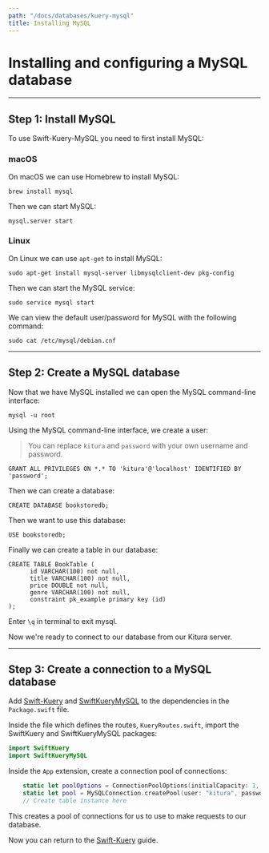 ```yaml
---
path: "/docs/databases/kuery-mysql"
title: Installing MySQL
---
```


# Installing and configuring a MySQL database

---

## Step 1: Install MySQL

To use Swift-Kuery-MySQL you need to first install MySQL:

### macOS

On macOS we can use Homebrew to install MySQL:
```
brew install mysql
```
Then we can start MySQL:
```
mysql.server start
```
### Linux

On Linux we can use `apt-get` to install MySQL:
```
sudo apt-get install mysql-server libmysqlclient-dev pkg-config
```
Then we can start the MySQL service:
```
sudo service mysql start
```
We can view the default user/password for MySQL with the following command:
```
sudo cat /etc/mysql/debian.cnf
```

---

## Step 2: Create a MySQL database

Now that we have MySQL installed we can open the MySQL command-line interface:
```
mysql -u root
```
Using the MySQL command-line interface, we create a user:

>You can replace `kitura` and `password` with your own username and password.

```
GRANT ALL PRIVILEGES ON *.* TO 'kitura'@'localhost' IDENTIFIED BY 'password';
```

Then we can create a database:
```
CREATE DATABASE bookstoredb;
```
Then we want to use this database:
```
USE bookstoredb;
```
Finally we can create a table in our database:
```
CREATE TABLE BookTable (
      id VARCHAR(100) not null,
      title VARCHAR(100) not null,
      price DOUBLE not null,
      genre VARCHAR(100) not null,
      constraint pk_example primary key (id)
);
```
Enter `\q` in terminal to exit mysql.

Now we're ready to connect to our database from our Kitura server.

---

## Step 3: Create a connection to a MySQL database

Add [Swift-Kuery](https://github.com/IBM-Swift/Swift-Kuery#update-your-packageswift-file) and [SwiftKueryMySQL](https://github.com/IBM-Swift/SwiftKueryMySQL#add-dependencies) to the dependencies in the `Package.swift` file.

Inside the file which defines the routes, `KueryRoutes.swift`, import the SwiftKuery and SwiftKueryMySQL packages:
```swift
import SwiftKuery
import SwiftKueryMySQL
```

Inside the `App` extension, create a connection pool of connections:
```swift
    static let poolOptions = ConnectionPoolOptions(initialCapacity: 1, maxCapacity: 5)
    static let pool = MySQLConnection.createPool(user: "kitura", password: "password", database: "bookstoredb", poolOptions: poolOptions)
    // Create table instance here
```

This creates a pool of connections for us to use to make requests to our database.

Now you can return to the [Swift-Kuery](/docs/databases/kuery/#step-2-install-a-database-plugin) guide.
